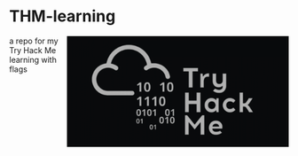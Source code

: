 # THM-learning

<img height=200 align=right src='./img/THM-logo.png'>

a repo for my Try Hack Me learning with flags
